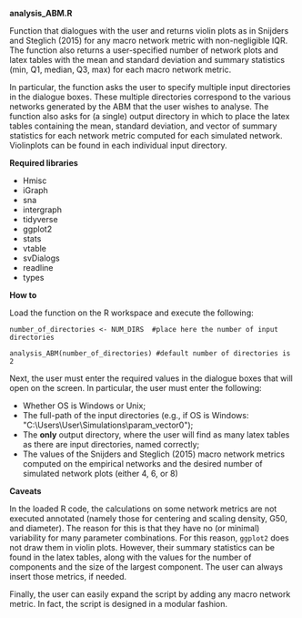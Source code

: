 **analysis_ABM.R**

Function that dialogues with the user and returns violin plots as in Snijders and Steglich (2015) for any macro network metric with non-negligible IQR. The function also returns a user-specified number of network plots and latex tables with the mean and standard deviation and summary statistics (min, Q1, median, Q3, max) for each macro network metric.

In particular, the function asks the user to specify multiple input directories in the dialogue boxes. These multiple directories correspond to the various networks generated by the ABM that the user wishes to analyse. The function also asks for (a single) output directory in which to place the latex tables containing the mean, standard deviation, and vector of summary statistics for each network metric computed for each simulated network. Violinplots can be found in each individual input directory.

**Required libraries** 

+ Hmisc
+ iGraph 
+ sna
+ intergraph
+ tidyverse
+ ggplot2
+ stats
+ vtable
+ svDialogs
+ readline 
+ types
  
**How to** 

Load the function on the R workspace and execute the following:

```{r}
number_of_directories <- NUM_DIRS  #place here the number of input directories 

analysis_ABM(number_of_directories) #default number of directories is 2 

```

Next, the user must enter the required values in the dialogue boxes that will open on the screen. In particular, the user must enter the following:

+ Whether OS is Windows or Unix; 
+ The full-path of the input directories (e.g., if OS is Windows: "C:\\Users\\User\\Simulations\\param_vector0");  
+ The **only** output directory, where the user will find as many latex tables as there are input directories, named correctly;  
+ The values of the Snijders and Steglich (2015) macro network metrics computed on the empirical networks and the desired number of simulated network plots (either 4, 6, or 8)

**Caveats** 

In the loaded R code, the calculations on some network metrics are not executed annotated (namely those for centering and scaling density, G50, and diameter). The reason for this is that they have no (or minimal) variability for many parameter combinations. For this reason, `ggplot2` does not draw them in violin plots. However, their summary statistics can be found in the latex tables, along with the values for the number of components and the size of the largest component. The user can always insert those metrics, if needed.

Finally, the user can easily expand the script by adding any macro network metric. In fact, the script is designed in a modular fashion. 
